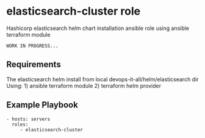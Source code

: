 elasticsearch-cluster role
=========

Hashicorp elasticsearch helm chart installation ansible role using ansible terraform module

    WORK IN PROGRESS...

Requirements
------------

The elasticsearch helm install from local devops-it-all/helm/elasticsearch dir
Using: 1) ansible terraform module
       2) terraform helm provider

Example Playbook
----------------

    - hosts: servers
      roles:
         - elasticsearch-cluster

